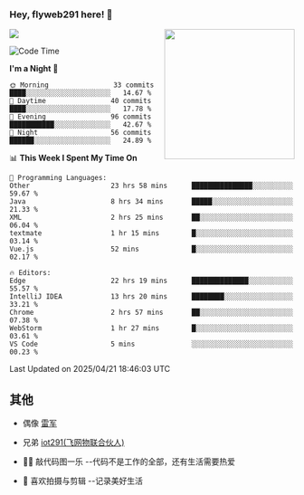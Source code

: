 ### Hey, flyweb291 here! 👋

![](https://metrics.lecoq.io/cherry291?template=classic&config.timezone=Asia%2FShanghai)
<img align='right' src="https://media.giphy.com/media/M9gbBd9nbDrOTu1Mqx/giphy.gif" width="230">
<!-- ![](https://github-readme-stats-ouuan.vercel.app/api?username=flyweb291&theme=dark&show_icons=true) -->

<!--START_SECTION:waka-->
![Code Time](http://img.shields.io/badge/Code%20Time-1%2C152%20hrs%2024%20mins-blue)

**I'm a Night 🦉** 

```text
🌞 Morning                33 commits          ████░░░░░░░░░░░░░░░░░░░░░   14.67 % 
🌆 Daytime                40 commits          ████░░░░░░░░░░░░░░░░░░░░░   17.78 % 
🌃 Evening                96 commits          ███████████░░░░░░░░░░░░░░   42.67 % 
🌙 Night                  56 commits          ██████░░░░░░░░░░░░░░░░░░░   24.89 % 
```


📊 **This Week I Spent My Time On** 

```text
💬 Programming Languages: 
Other                    23 hrs 58 mins      ███████████████░░░░░░░░░░   59.67 % 
Java                     8 hrs 34 mins       █████░░░░░░░░░░░░░░░░░░░░   21.33 % 
XML                      2 hrs 25 mins       ██░░░░░░░░░░░░░░░░░░░░░░░   06.04 % 
textmate                 1 hr 15 mins        █░░░░░░░░░░░░░░░░░░░░░░░░   03.14 % 
Vue.js                   52 mins             █░░░░░░░░░░░░░░░░░░░░░░░░   02.17 % 

🔥 Editors: 
Edge                     22 hrs 19 mins      ██████████████░░░░░░░░░░░   55.57 % 
IntelliJ IDEA            13 hrs 20 mins      ████████░░░░░░░░░░░░░░░░░   33.21 % 
Chrome                   2 hrs 57 mins       ██░░░░░░░░░░░░░░░░░░░░░░░   07.38 % 
WebStorm                 1 hr 27 mins        █░░░░░░░░░░░░░░░░░░░░░░░░   03.61 % 
VS Code                  5 mins              ░░░░░░░░░░░░░░░░░░░░░░░░░   00.23 % 
```


 Last Updated on 2025/04/21 18:46:03 UTC
<!--END_SECTION:waka-->

<!--
**flyweb291/数字游牧人** is a ✨ _special_ ✨ repository because its `README.md` (this file) appears on your GitHub profile.

Here are some ideas to get you started:

- 🔭 I’m currently working on ...
- 🌱 I’m currently learning ...
- 👯 I’m looking to collaborate on ...
- 🤔 I’m looking for help with ...
- 💬 Ask me about ...
- 📫 How to reach me: ...
- 😄 Pronouns: ...
- ⚡ Fun fact: ...
-->

 ## 其他
 
- 偶像 [雷军](https://weibo.com/u/1749127163)
- 兄弟 [iot291(飞网物联合伙人)](https://github.com/iot291)

- 👨‍💻 敲代码图一乐    --代码不是工作的全部，还有生活需要热爱
- 🎥 喜欢拍摄与剪辑  --记录美好生活
